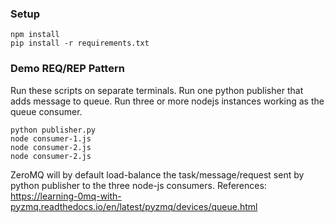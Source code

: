 ### Setup
```
npm install
pip install -r requirements.txt
```

### Demo REQ/REP Pattern
Run these scripts on separate terminals.
Run one python publisher that adds message to queue. 
Run three or more nodejs instances working as the queue consumer.
```
python publisher.py
node consumer-1.js
node consumer-2.js
node consumer-2.js
```

ZeroMQ will by default load-balance the task/message/request 
sent by python publisher to the three node-js consumers.
References: https://learning-0mq-with-pyzmq.readthedocs.io/en/latest/pyzmq/devices/queue.html